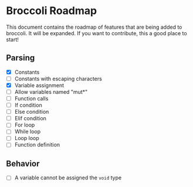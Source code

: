 # Broccoli Roadmap

This document contains the roadmap of features that are being added to broccoli. It will
be expanded. If you want to contribute, this a good place to start!

## Parsing

* [x] Constants
* [ ] Constants with escaping characters
* [x] Variable assignment
* [ ] Allow variables named "mut\*"
* [ ] Function calls
* [ ] If condition
* [ ] Else condition
* [ ] Elif condition
* [ ] For loop
* [ ] While loop
* [ ] Loop loop
* [ ] Function definition

## Behavior
* [ ] A variable cannot be assigned the `void` type
